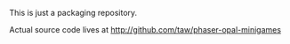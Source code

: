 This is just a packaging repository.

Actual source code lives at http://github.com/taw/phaser-opal-minigames
